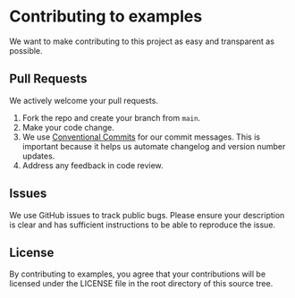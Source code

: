 # Contributing to examples

We want to make contributing to this project as easy and transparent as possible.

## Pull Requests

We actively welcome your pull requests.

1. Fork the repo and create your branch from `main`.
2. Make your code change.
3. We use [Conventional Commits](https://www.conventionalcommits.org/en/) for our commit messages. This is important because it helps us automate changelog and version number updates.
4. Address any feedback in code review.

## Issues

We use GitHub issues to track public bugs. Please ensure your description is
clear and has sufficient instructions to be able to reproduce the issue.

## License

By contributing to examples, you agree that your contributions will be licensed
under the LICENSE file in the root directory of this source tree.
